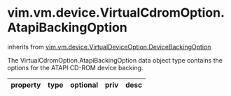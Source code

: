 vim.vm.device.VirtualCdromOption.AtapiBackingOption
===================================================
inherits from [vim.vm.device.VirtualDeviceOption.DeviceBackingOption](docs/vim.vm.device.VirtualDeviceOption.DeviceBackingOption.md)


The VirtualCdromOption.AtapiBackingOption data object type   contains the options for the ATAPI CD-ROM device backing.

| property | type | optional | priv | desc |
|:---------|:-----|:---------|:-----|:-----|


